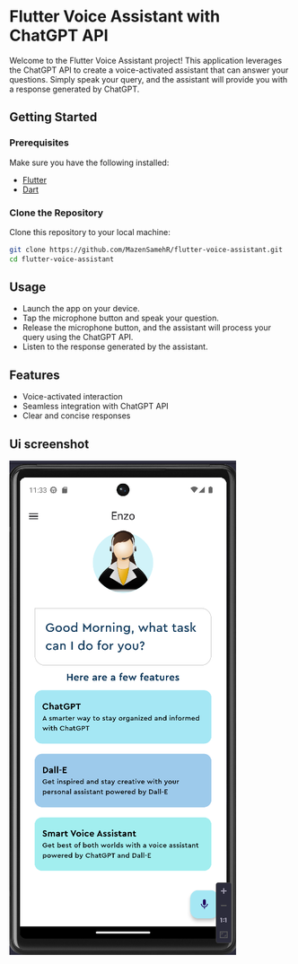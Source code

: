 # Flutter Voice Assistant with ChatGPT API

Welcome to the Flutter Voice Assistant project! This application leverages the ChatGPT API to create a voice-activated assistant that can answer your questions. Simply speak your query, and the assistant will provide you with a response generated by ChatGPT.

## Getting Started

### Prerequisites

Make sure you have the following installed:

- [Flutter](https://flutter.dev/docs/get-started/install)
- [Dart](https://dart.dev/get-dart)

### Clone the Repository

Clone this repository to your local machine:

```bash
git clone https://github.com/MazenSamehR/flutter-voice-assistant.git
cd flutter-voice-assistant
```
## Usage
- Launch the app on your device.
- Tap the microphone button and speak your question.
- Release the microphone button, and the assistant will process your query using the ChatGPT API.
- Listen to the response generated by the assistant.

## Features
- Voice-activated interaction
- Seamless integration with ChatGPT API
- Clear and concise responses

## Ui screenshot
<img src = "Screenshot 2024-01-24 113325.png">
